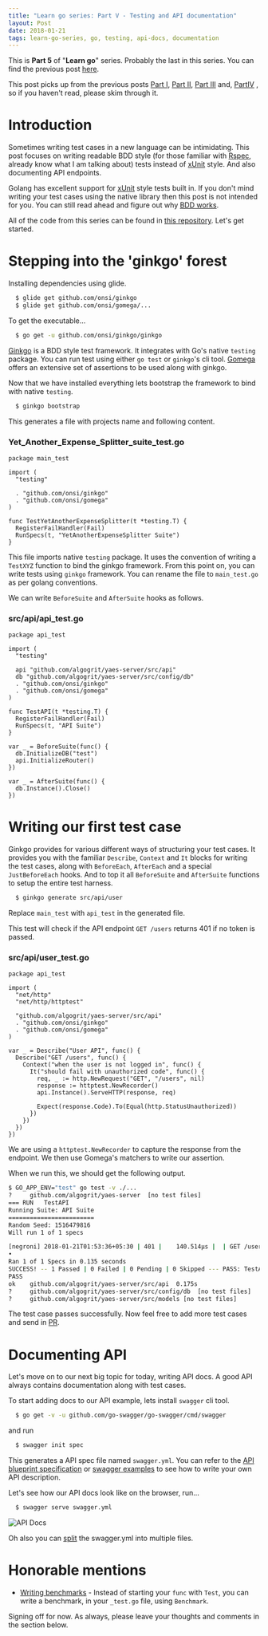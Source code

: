 ```yaml
---
title: "Learn go series: Part V - Testing and API documentation"
layout: Post
date: 2018-01-21
tags: learn-go-series, go, testing, api-docs, documentation
---
```


This is **Part 5** of "**Learn go**" series. Probably the last in this series. You can find the previous post [here][LearnGoPartIV].

This post picks up from the previous posts [Part I][LearnGoPartI], [Part II][LearnGoPartII], [Part III][LearnGoPartIII] and, [PartIV][LearnGoPartIV] , so if you haven't read, please skim through it.

# Introduction

Sometimes writing test cases in a new language can be intimidating. This post focuses on writing readable BDD style (for those familiar with [Rspec][Rspec], already know what I am talking about) tests instead of [xUnit][xUnit] style. And also documenting API endpoints.

Golang has excellent support for [xUnit][TestingPackage] style tests built in. If you don't mind writing your test cases using the native library then this post is not intended for you. You can still read ahead and figure out why [BDD works][IntroducingBDD].

All of the code from this series can be found in [this repository][YAES-API]. Let's get started.

# Stepping into the 'ginkgo' forest

Installing dependencies using glide.

```bash
  $ glide get github.com/onsi/ginkgo
  $ glide get github.com/onsi/gomega/...
```

To get the executable...
```bash
  $ go get -u github.com/onsi/ginkgo/ginkgo
```

[Ginkgo][Ginkgo] is a BDD style test framework. It integrates with Go's native `testing` package. You can run test using either `go test` or `ginkgo`'s cli tool. [Gomega][Gomega] offers an extensive set of assertions to be used along with ginkgo.

Now that we have installed everything lets bootstrap the framework to bind with native `testing`.

```bash
  $ ginkgo bootstrap
```

This generates a file with projects name and following content.

### Yet_Another_Expense_Splitter_suite_test.go

```golang
package main_test

import (
  "testing"

  . "github.com/onsi/ginkgo"
  . "github.com/onsi/gomega"
)

func TestYetAnotherExpenseSplitter(t *testing.T) {
  RegisterFailHandler(Fail)
  RunSpecs(t, "YetAnotherExpenseSplitter Suite")
}
```

This file imports native `testing` package. It uses the convention of writing a `TestXYZ` function to bind the ginkgo framework. From this point on, you can write tests using `ginkgo` framework. You can rename the file to `main_test.go` as per golang conventions.

We can write `BeforeSuite` and `AfterSuite` hooks as follows.

### src/api/api_test.go

```golang
package api_test

import (
  "testing"

  api "github.com/algogrit/yaes-server/src/api"
  db "github.com/algogrit/yaes-server/src/config/db"
  . "github.com/onsi/ginkgo"
  . "github.com/onsi/gomega"
)

func TestAPI(t *testing.T) {
  RegisterFailHandler(Fail)
  RunSpecs(t, "API Suite")
}

var _ = BeforeSuite(func() {
  db.InitializeDB("test")
  api.InitializeRouter()
})

var _ = AfterSuite(func() {
  db.Instance().Close()
})
```

# Writing our first test case

Ginkgo provides for various different ways of structuring your test cases. It provides you with the familiar `Describe`, `Context` and `It` blocks for writing the test cases, along with `BeforeEach`, `AfterEach` and a special `JustBeforeEach` hooks. And to top it all `BeforeSuite` and `AfterSuite` functions to setup the entire test harness.

```bash
  $ ginkgo generate src/api/user
```

Replace `main_test` with `api_test` in the generated file.

This test will check if the API endpoint `GET /users` returns 401 if no token is passed.

### src/api/user_test.go

```golang
package api_test

import (
  "net/http"
  "net/http/httptest"

  "github.com/algogrit/yaes-server/src/api"
  . "github.com/onsi/ginkgo"
  . "github.com/onsi/gomega"
)

var _ = Describe("User API", func() {
  Describe("GET /users", func() {
    Context("when the user is not logged in", func() {
      It("should fail with unauthorized code", func() {
        req, _ := http.NewRequest("GET", "/users", nil)
        response := httptest.NewRecorder()
        api.Instance().ServeHTTP(response, req)

        Expect(response.Code).To(Equal(http.StatusUnauthorized))
      })
    })
  })
})
```

We are using a `httptest.NewRecorder` to capture the response from the endpoint. We then use Gomega's matchers to write our assertion.

When we run this, we should get the following output.

```bash
$ GO_APP_ENV="test" go test -v ./...
?     github.com/algogrit/yaes-server  [no test files]
=== RUN   TestAPI
Running Suite: API Suite
========================
Random Seed: 1516479816
Will run 1 of 1 specs

[negroni] 2018-01-21T01:53:36+05:30 | 401 |    140.514µs |  | GET /users
•
Ran 1 of 1 Specs in 0.135 seconds
SUCCESS! -- 1 Passed | 0 Failed | 0 Pending | 0 Skipped --- PASS: TestAPI (0.14s)
PASS
ok    github.com/algogrit/yaes-server/src/api  0.175s
?     github.com/algogrit/yaes-server/src/config/db  [no test files]
?     github.com/algogrit/yaes-server/src/models [no test files]
```

The test case passes successfully. Now feel free to add more test cases and send in [PR][YAES-API-Latest].

# Documenting API

Let's move on to our next big topic for today, writing API docs. A good API always contains documentation along with test cases.

To start adding docs to our API example, lets install `swagger` cli tool.

```bash
  $ go get -v -u github.com/go-swagger/go-swagger/cmd/swagger
```

and run

```bash
  $ swagger init spec
```

This generates a API spec file named `swagger.yml`. You can refer to the [API blueprint specification][APIBlueprint] or [swagger examples][SwaggerExamples] to see how to write your own API description.

Let's see how our API docs look like on the browser, run...

```bash
  $ swagger serve swagger.yml
```
![API Docs][APIDocsImage]

Oh also you can [split][Azimi.me] the swagger.yml into multiple files.

# Honorable mentions

  * [Writing benchmarks][DaveCheney] - Instead of starting your `func` with `Test`, you can write a benchmark, in your `_test.go` file, using `Benchmark`.

Signing off for now. As always, please leave your thoughts and comments in the section below.

[LearnGoPartI]: https://blog.algogrit.com/posts/2017-12-18-learn-go-series-part-1/
[LearnGoPartII]: https://blog.algogrit.com/posts/2017-12-25-learn-go-series-part-2/
[LearnGoPartIII]: https://blog.algogrit.com/posts/2018-01-09-learn-go-series-part-3/
[LearnGoPartIV]: https://blog.algogrit.com/posts/2018-01-14-learn-go-series-part-4/
[Rspec]: http://rspec.info/
[xUnit]: https://en.wikipedia.org/wiki/XUnit
[TestingPackage]: https://golang.org/pkg/testing/
[IntroducingBDD]: https://dannorth.net/introducing-bdd/
[Ginkgo]: https://github.com/onsi/ginkgo
[Gomega]: https://github.com/onsi/gomega
[YAES-API]: https://github.com/algogrit/yaes-server/tree/6af8c4d6fbf0e50f529dd3687242df53f21fc684
[YAES-API-Latest]: https://github.com/algogrit/yaes-server
[APIBlueprint]: https://apiblueprint.org/
[SwaggerExamples]: https://github.com/go-swagger/go-swagger/tree/master/examples
[APIDocsImage]: https://blog.algogrit.com/assets/images/01-learn-go-series-part-5.png
[Azimi.me]: http://azimi.me/2015/07/16/split-swagger-into-smaller-files.html
[DaveCheney]: https://dave.cheney.net/2013/06/30/how-to-write-benchmarks-in-go

